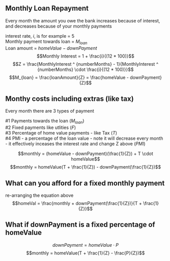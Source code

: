 ## Monthly Loan Repayment

Every month the amount you owe the bank increases because of interest, and decreases because of your monthly payments

interest rate, $i$, is for example = 5  
Monthly payment towards loan = $M_{loan}$  
Loan amount = $homeValue - downPayment$   
$$Monthly Interest = 1 + \frac{i}{(12 * 100)}$$
$$Z = \frac{MonthlyInterest ^ {numberMonths} - 1}{MonthlyInterest ^ {numberMonths} \cdot \frac{i}{(12 * 100)}}$$
$$M_{loan} = \frac{loanAmount}{Z} = \frac{homeValue - downPayment}{Z}$$

## Monthy costs including extras (like tax)

Every month there are 3 types of payment

#1 Payments towards the loan ($M_{loan}$)  
#2 Fixed payments like utlities ($F$)  
#3 Percentage of home value payments - like Tax ($T$)  
#4 PMI - a percentage of the loan value - note it will decrease every month - it effectively inceases the interest rate and change Z above ($PMI$)

$$monthly = (homeValue - downPayment)(\frac{1}{Z}) + T \cdot homeValue$$
$$monthly = homeValue(T + \frac{1}{Z}) - downPayment(\frac{1}{Z})$$

## What can you afford for a fixed monthly payment

re-arranging the equation above
$$homeVal = \frac{monthly + downPayment(\frac{1}{Z})}{T + \frac{1}{Z}}$$

## What if downPayment is a fixed percentage of homeValue
$$downPayment = homeValue \cdot P$$
$$monthly = homeValue(T + \frac{1}{Z} - \frac{P}{Z})$$